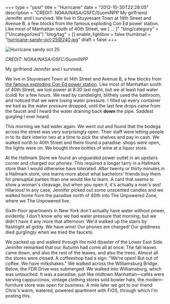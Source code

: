 +++
type = "post"
title = "Hurricane"
date = "2012-10-30T22:28:05"
description = "CREDIT: NOAA/NASA/GSFC/SuomiNPP My girlfriend Jennifer and I survived. We live in Stuyvesant Town at 14th Street and Avenue B, a few blocks from the famous exploding Con Ed power station. Like most of Manhattan south of 40th Street, we [ ... ]"
"blog/category" = ["Uncategorized"]
"blog/tag" = []
enable_lightbox = false
thumbnail = "hurricane-sandy-oct-25@240.jpg"
draft = false
+++

<p><img style="display:block; margin-left:auto; margin-right:auto;" src="hurricane-sandy-oct-25.jpg" alt="Hurricane sandy oct 25" title="hurricane-sandy-oct-25.jpg" border="0"   /></p>
<p><em>CREDIT: NOAA/NASA/GSFC/SuomiNPP</em></p>
<p>My girlfriend Jennifer and I survived.</p>
<p>We live in Stuyvesant Town at 14th Street and Avenue B, a few blocks from <a href="http://www.youtube.com/watch?feature=player_embedded&amp;v=ZAqYZ433TeQ">the famous exploding Con Ed power station</a>. Like most of Manhattan south of 40th Street, we lost power at 8:30 last night, but we at least had water (cold) for a few hours. We read by candlelight, blithely used the bathroom, and noticed that we were losing water pressure. I filled up every container we had as the water pressure dropped, until the last few drops came from the faucet and I heard the water draining back <strong>down</strong> the pipe. Saddest gurgling I ever heard.</p>
<p>This morning we had water again. We went out and found that the bodega across the street was very surprisingly open. Their staff were letting people in to its dark interior two at a time to pick the shelves and pay in cash. We walked north to 40th Street and there found a paradise: shops were open, the lights were on. We bought three bottles of wine at a liquor store.</p>
<p>At the Hallmark Store we found an unguarded power outlet in an upstairs corner and charged our phones. This required a longer tarry in a Hallmark store than I would otherwise have tolerated. After twenty or thirty minutes in a Hallmark store, one learns more about what bachelors' friends buy them for prenuptial parties than one would like to learn. A card that seems to show a woman's cleavage, but when you open it, it's actually a man's ass! Hilarious! In any case, Jennifer picked out some unscented candles and we walked home from the paradise north of 40th into The Unpowered Zone, where we The Unpowered live.</p>
<p>Sixth-floor apartments in New York don't actually have water without power, evidently. I don't know why we had water pressure that morning, but we didn't have it any more that afternoon. We'd walked up the stairs by flashlight all giddy. We have wine! Our phones are charged! Our giddiness died gurglingly when we tried the faucets.</p>
<p>We packed up and walked through the mild disaster of the Lower East Side. Jennifer remarked that our Autumn had come all at once: The fall leaves came down, and also the rest of the leaves, and also the trees. Almost all the stores were closed. A coffeeshop had a sign: "We're open! But out of coffee. We have milkshakes." We walked across the Williamsburg Bridge. Below, the FDR Drive was submerged. We walked into Williamsburg, which was untouched. It was a paradise, just like midtown Manhattan&mdash;cafés were serving cappuccinos, vintage clothing stores sold bowler hats, the modern-furniture store was open for business. A mile later we got to our friend Chris's warm, watered, powered apartment with FiOS, through which I'm posting this.</p>
    
